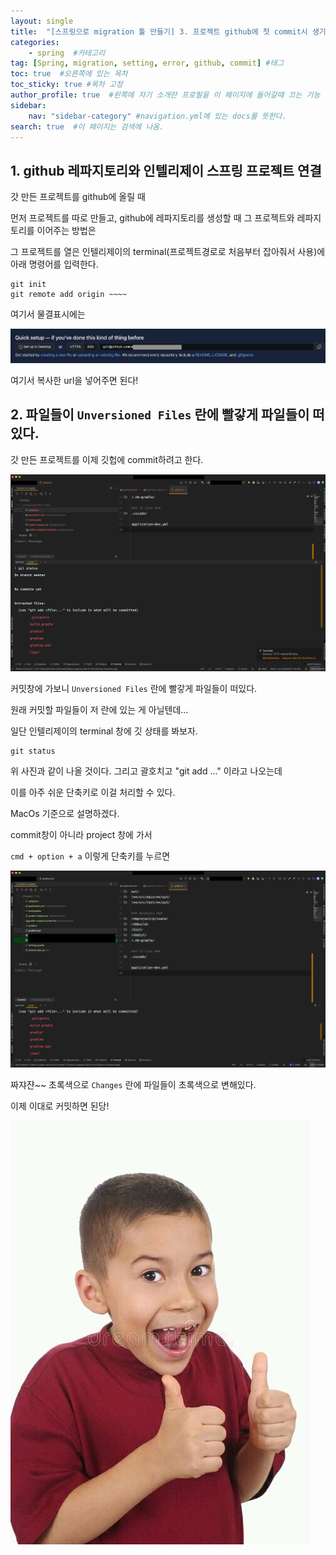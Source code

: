 ```yaml
---
layout: single
title:  "[스프링으로 migration 툴 만들기] 3. 프로젝트 github에 첫 commit시 생기는 일"
categories: 
    - spring  #카테고리
tag: [Spring, migration, setting, error, github, commit] #태그
toc: true  #오른쪽에 있는 목차
toc_sticky: true #목차 고정
author_profile: true  #왼쪽에 자기 소개란 프로필을 이 페이지에 들어갈때 끄는 기능
sidebar:
    nav: "sidebar-category" #navigation.yml에 있는 docs를 뜻한다.
search: true  #이 페이지는 검색에 나옴.
---
```


## 1. github 레파지토리와 인텔리제이 스프링 프로젝트 연결

갓 만든 프로젝트를 github에 올릴 때

먼저 프로젝트를 따로 만들고, github에 레파지토리를 생성할 때 그 프로젝트와 레파지토리를 이어주는 방법은

그 프로젝트를 열은 인텔리제이의 terminal(프로젝트경로로 처음부터 잡아줘서 사용)에 아래 명령어를 입력한다.

```shell
git init
git remote add origin ~~~~
```

여기서 물결표시에는

![](/assets/images/2023-03/09/github.png)

여기서 복사한 url을 넣어주면 된다!

## 2. 파일들이 `Unversioned Files` 란에 빨갛게 파일들이 떠있다.

갓 만든 프로젝트를 이제 깃헙에 commit하려고 한다. 

![](/assets/images/2023-03/09/commit2.png)

커밋창에 가보니 `Unversioned Files` 란에 빨갛게 파일들이 떠있다.

원래 커밋할 파일들이 저 란에 있는 게 아닐텐데...

일단 인텔리제이의 terminal 창에 깃 상태를 봐보자.

```shell
git status
```

위 사진과 같이 나올 것이다. 그리고 괄호치고 "git add <file>..." 이라고 나오는데 

이를 아주 쉬운 단축키로 이걸 처리할 수 있다.

MacOs 기준으로 설명하겠다.

commit창이 아니라 project 창에 가서 

` cmd + option + a ` 이렇게 단축키를 누르면 

![](/assets/images/2023-03/09/commit3.png)

짜쟈쟌~~ 초록색으로 `Changes` 란에 파일들이 초록색으로 변해있다. 

이제 이대로 커밋하면 된당!

![](/assets/images/2023-03/09/good.jpg)